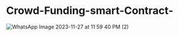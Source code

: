 # Crowd-Funding-smart-Contract-
![WhatsApp Image 2023-11-27 at 11 59 40 PM (2)](https://github.com/ankitalokhande20/Crowd-Funding-smart-Contract-/assets/130442962/ce48f462-b600-493f-a3f2-c86e05e77abf)
